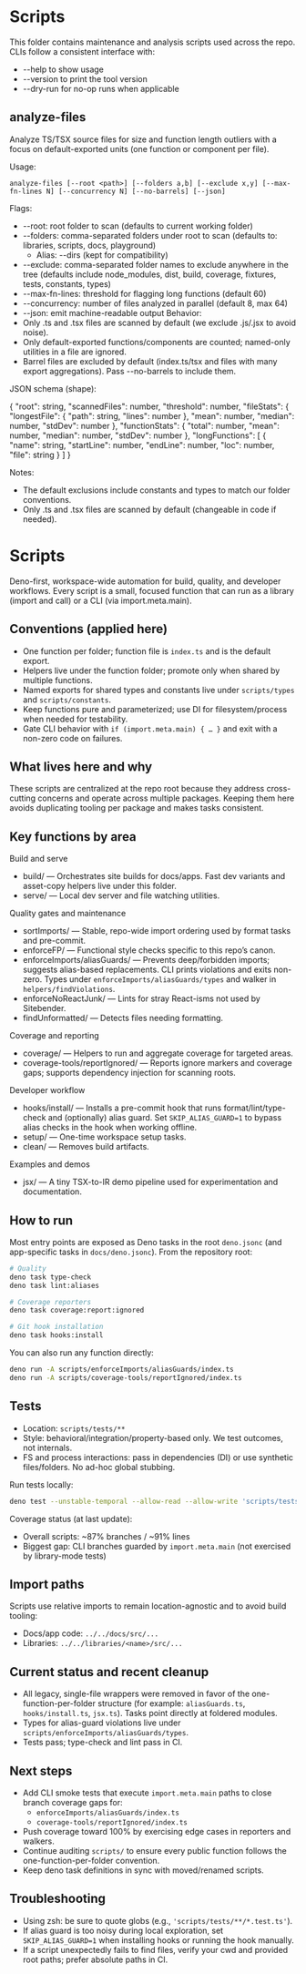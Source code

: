 # Scripts

This folder contains maintenance and analysis scripts used across the repo. CLIs follow a consistent interface with:

- --help to show usage
- --version to print the tool version
- --dry-run for no-op runs when applicable

## analyze-files

Analyze TS/TSX source files for size and function length outliers with a focus on default-exported units (one function or component per file).

Usage:

	analyze-files [--root <path>] [--folders a,b] [--exclude x,y] [--max-fn-lines N] [--concurrency N] [--no-barrels] [--json]

Flags:
- --root: root folder to scan (defaults to current working folder)
- --folders: comma-separated folders under root to scan (defaults to: libraries, scripts, docs, playground)
	- Alias: --dirs (kept for compatibility)
- --exclude: comma-separated folder names to exclude anywhere in the tree (defaults include node_modules, dist, build, coverage, fixtures, tests, constants, types)
- --max-fn-lines: threshold for flagging long functions (default 60)
- --concurrency: number of files analyzed in parallel (default 8, max 64)
- --json: emit machine-readable output
Behavior:
- Only .ts and .tsx files are scanned by default (we exclude .js/.jsx to avoid noise).
- Only default-exported functions/components are counted; named-only utilities in a file are ignored.
- Barrel files are excluded by default (index.ts/tsx and files with many export aggregations). Pass --no-barrels to include them.

JSON schema (shape):

{
	"root": string,
	"scannedFiles": number,
	"threshold": number,
	"fileStats": {
		"longestFile": { "path": string, "lines": number },
		"mean": number,
		"median": number,
		"stdDev": number
	},
	"functionStats": {
		"total": number,
		"mean": number,
		"median": number,
		"stdDev": number
	},
	"longFunctions": [
		{
			"name": string,
			"startLine": number,
			"endLine": number,
			"loc": number,
			"file": string
		}
	]
}

Notes:
- The default exclusions include constants and types to match our folder conventions.
- Only .ts and .tsx files are scanned by default (changeable in code if needed).

# Scripts

Deno-first, workspace-wide automation for build, quality, and developer workflows. Every script is a small, focused function that can run as a library (import and call) or a CLI (via import.meta.main).

## Conventions (applied here)

- One function per folder; function file is `index.ts` and is the default export.
- Helpers live under the function folder; promote only when shared by multiple functions.
- Named exports for shared types and constants live under `scripts/types` and `scripts/constants`.
- Keep functions pure and parameterized; use DI for filesystem/process when needed for testability.
- Gate CLI behavior with `if (import.meta.main) { … }` and exit with a non-zero code on failures.

## What lives here and why

These scripts are centralized at the repo root because they address cross-cutting concerns and operate across multiple packages. Keeping them here avoids duplicating tooling per package and makes tasks consistent.

## Key functions by area

Build and serve

- build/ — Orchestrates site builds for docs/apps. Fast dev variants and asset-copy helpers live under this folder.
- serve/ — Local dev server and file watching utilities.

Quality gates and maintenance

- sortImports/ — Stable, repo-wide import ordering used by format tasks and pre-commit.
- enforceFP/ — Functional style checks specific to this repo’s canon.
- enforceImports/aliasGuards/ — Prevents deep/forbidden imports; suggests alias-based replacements. CLI prints violations and exits non-zero. Types under `enforceImports/aliasGuards/types` and walker in `helpers/findViolations`.
- enforceNoReactJunk/ — Lints for stray React-isms not used by Sitebender.
- findUnformatted/ — Detects files needing formatting.

Coverage and reporting

- coverage/ — Helpers to run and aggregate coverage for targeted areas.
- coverage-tools/reportIgnored/ — Reports ignore markers and coverage gaps; supports dependency injection for scanning roots.

Developer workflow

- hooks/install/ — Installs a pre-commit hook that runs format/lint/type-check and (optionally) alias guard. Set `SKIP_ALIAS_GUARD=1` to bypass alias checks in the hook when working offline.
- setup/ — One-time workspace setup tasks.
- clean/ — Removes build artifacts.

Examples and demos

- jsx/ — A tiny TSX-to-IR demo pipeline used for experimentation and documentation.

## How to run

Most entry points are exposed as Deno tasks in the root `deno.jsonc` (and app-specific tasks in `docs/deno.jsonc`). From the repository root:

```bash
# Quality
deno task type-check
deno task lint:aliases

# Coverage reporters
deno task coverage:report:ignored

# Git hook installation
deno task hooks:install
```

You can also run any function directly:

```bash
deno run -A scripts/enforceImports/aliasGuards/index.ts
deno run -A scripts/coverage-tools/reportIgnored/index.ts
```

## Tests

- Location: `scripts/tests/**`
- Style: behavioral/integration/property-based only. We test outcomes, not internals.
- FS and process interactions: pass in dependencies (DI) or use synthetic files/folders. No ad-hoc global stubbing.

Run tests locally:

```bash
deno test --unstable-temporal --allow-read --allow-write 'scripts/tests/**/*.test.ts'
```

Coverage status (at last update):

- Overall scripts: ~87% branches / ~91% lines
- Biggest gap: CLI branches guarded by `import.meta.main` (not exercised by library-mode tests)

## Import paths

Scripts use relative imports to remain location-agnostic and to avoid build tooling:

- Docs/app code: `../../docs/src/...`
- Libraries: `../../libraries/<name>/src/...`

## Current status and recent cleanup

- All legacy, single-file wrappers were removed in favor of the one-function-per-folder structure (for example: `aliasGuards.ts`, `hooks/install.ts`, `jsx.ts`). Tasks point directly at foldered modules.
- Types for alias-guard violations live under `scripts/enforceImports/aliasGuards/types`.
- Tests pass; type-check and lint pass in CI.

## Next steps

- Add CLI smoke tests that execute `import.meta.main` paths to close branch coverage gaps for:
	- `enforceImports/aliasGuards/index.ts`
	- `coverage-tools/reportIgnored/index.ts`
- Push coverage toward 100% by exercising edge cases in reporters and walkers.
- Continue auditing `scripts/` to ensure every public function follows the one-function-per-folder convention.
- Keep deno task definitions in sync with moved/renamed scripts.

## Troubleshooting

- Using zsh: be sure to quote globs (e.g., `'scripts/tests/**/*.test.ts'`).
- If alias guard is too noisy during local exploration, set `SKIP_ALIAS_GUARD=1` when installing hooks or running the hook manually.
- If a script unexpectedly fails to find files, verify your cwd and provided root paths; prefer absolute paths in CI.
